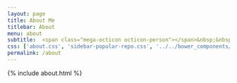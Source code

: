 ```yaml
---
layout: page
title: About Me
titlebar: About
menu: about
subtitle:  <span class="mega-octicon octicon-person"></span>&nbsp;&nbsp; 一个有趣的程序员         
css: ['about.css', 'sidebar-popular-repo.css', '../../bower_components/flag-icon-css/css/flag-icon.min.css']
permalink: /about
---
```


{% include about.html %}


